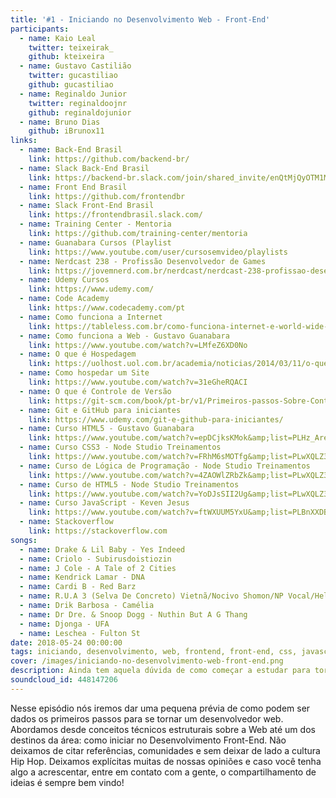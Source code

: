 ```yaml
---
title: '#1 - Iniciando no Desenvolvimento Web - Front-End'
participants:
  - name: Kaio Leal
    twitter: teixeirak_
    github: kteixeira
  - name: Gustavo Castilião
    twitter: gucastiliao
    github: gucastiliao
  - name: Reginaldo Junior
    twitter: reginaldoojnr
    github: reginaldojunior
  - name: Bruno Dias
    github: iBrunox11
links:
  - name: Back-End Brasil
    link: https://github.com/backend-br/
  - name: Slack Back-End Brasil
    link: https://backend-br.slack.com/join/shared_invite/enQtMjQyOTM1MjQ5OTcyLTA1NTJiODM5YTA2YzYyZDUyMGRiNTc1NjAwODNhYTQ3OTlkYjE2ZDllMTc2MzlmNzFmOTI4Mzc2NWFhNzE2OTg
  - name: Front End Brasil
    link: https://github.com/frontendbr
  - name: Slack Front-End Brasil
    link: https://frontendbrasil.slack.com/
  - name: Training Center - Mentoria
    link: https://github.com/training-center/mentoria
  - name: Guanabara Cursos (Playlist
    link: https://www.youtube.com/user/cursosemvideo/playlists
  - name: Nerdcast 238 - Profissão Desenvolvedor de Games
    link: https://jovemnerd.com.br/nerdcast/nerdcast-238-profissao-desenvolvedor-de-games/
  - name: Udemy Cursos
    link: https://www.udemy.com/
  - name: Code Academy
    link: https://www.codecademy.com/pt
  - name: Como funciona a Internet
    link: https://tableless.com.br/como-funciona-internet-e-world-wide-web/
  - name: Como funciona a Web - Gustavo Guanabara
    link: https://www.youtube.com/watch?v=LMfeZ6XD0No
  - name: O que é Hospedagem
    link: https://uolhost.uol.com.br/academia/noticias/2014/03/11/o-que-e-hospedagem.html
  - name: Como hospedar um Site
    link: https://www.youtube.com/watch?v=31eGheRQACI
  - name: O que é Controle de Versão
    link: https://git-scm.com/book/pt-br/v1/Primeiros-passos-Sobre-Controle-de-Vers%C3%A3o
  - name: Git e GitHub para iniciantes
    link: https://www.udemy.com/git-e-github-para-iniciantes/
  - name: Curso HTML5 - Gustavo Guanabara
    link: https://www.youtube.com/watch?v=epDCjksKMok&amp;list=PLHz_AreHm4dlAnJ_jJtV29RFxnPHDuk9o
  - name: Curso CSS3 - Node Studio Treinamentos
    link: https://www.youtube.com/watch?v=FRhM6sMOTfg&amp;list=PLwXQLZ3FdTVGf7GUtiOFLc_9AXO25iIzG
  - name: Curso de Lógica de Programação - Node Studio Treinamentos
    link: https://www.youtube.com/watch?v=4ZAOWlZRbZk&amp;list=PLwXQLZ3FdTVG_mqZcOXhfFf3Po6whFv8o
  - name: Curso de HTML5 - Node Studio Treinamentos
    link: https://www.youtube.com/watch?v=YoDJsSII2Ug&amp;list=PLwXQLZ3FdTVGKl3iPEyEWpFoYkMUxWW5O
  - name: Curso JavaScript - Keven Jesus
    link: https://www.youtube.com/watch?v=ftWXUUM5YxU&amp;list=PLBnXXDBNZQpJKH1Fx2EAbKbG9p_dV_pKW
  - name: Stackoverflow
    link: https://stackoverflow.com
songs:
  - name: Drake & Lil Baby - Yes Indeed
  - name: Criolo - Subirusdoistiozin
  - name: J Cole - A Tale of 2 Cities
  - name: Kendrick Lamar - DNA
  - name: Cardi B - Red Barz
  - name: R.U.A 3 (Selva De Concreto) Vietnã/Nocivo Shomon/NP Vocal/Helião/Chico/Clara Lima/Raillow
  - name: Drik Barbosa - Camélia
  - name: Dr Dre. & Snoop Dogg - Nuthin But A G Thang
  - name: Djonga - UFA
  - name: Leschea - Fulton St
date: 2018-05-24 00:00:00
tags: iniciando, desenvolvimento, web, frontend, front-end, css, javascript, frameworks, html, quebradev
cover: /images/iniciando-no-desenvolvimento-web-front-end.png
description: Ainda tem aquela dúvida de como começar a estudar para tornar um desenvolvedor web? Tentamos desvendar mistérios que envolvem esse mundo. Chega mais e cuidado ao dar o play.
soundcloud_id: 448147206
---
```


Nesse episódio nós iremos dar uma pequena prévia de como podem ser dados os primeiros passos para se tornar um desenvolvedor web. Abordamos desde conceitos técnicos estruturais sobre a Web até um dos destinos da área: como iniciar no Desenvolvimento Front-End. Não deixamos de citar referências, comunidades e sem deixar de lado a cultura Hip Hop. Deixamos explícitas muitas de nossas opiniões e caso você tenha algo a acrescentar, entre em contato com a gente, o compartilhamento de ideias é sempre bem vindo!